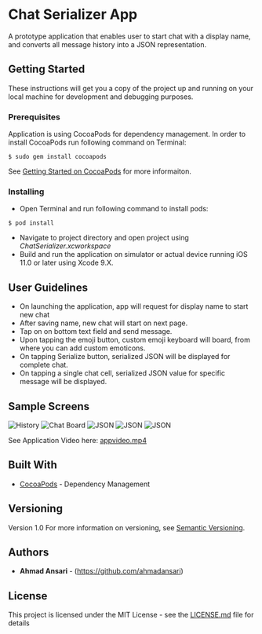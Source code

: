 # Chat Serializer App

A prototype application that enables user to start chat with a display name, and converts all message history into a JSON representation.

## Getting Started

These instructions will get you a copy of the project up and running on your local machine for development and debugging purposes.

### Prerequisites

Application is using CocoaPods for dependency management. In order to install CocoaPods run following command on Terminal:

```
$ sudo gem install cocoapods
```
See [Getting Started on CocoaPods](https://guides.cocoapods.org/using/getting-started.html) for more informaiton.


### Installing
- Open Terminal and run following command to install pods:
```
$ pod install
```
- Navigate to project directory and open project using *ChatSerializer.xcworkspace*
- Build and run the application on simulator or actual device running iOS 11.0 or later using Xcode 9.X.

## User Guidelines
- On launching the application, app will request for display name to start new chat
- After saving name, new chat will start on next page.
- Tap on on bottom text field and send message.
- Upon tapping the emoji button, custom emoji keyboard will board, from where you can add custom emoticons.
- On tapping Serialize button, serialized JSON will be displayed for complete chat.
- On tapping a single chat cell, serialized JSON value for specific message will be displayed.

## Sample Screens
![History](Screenshots/1.png)
![Chat Board](Screenshots/2.png)
![JSON](Screenshots/3.png)
![JSON](Screenshots/4.png)
![JSON](Screenshots/5.png)

See Application Video here:  [appvideo.mp4](Screenshots/appvideo.mp4)

## Built With

* [CocoaPods](https://cocoapods.org/) - Dependency Management

## Versioning

Version 1.0
For more information on versioning, see [Semantic Versioning](http://semver.org/).

## Authors

* **Ahmad Ansari** - (https://github.com/ahmadansari)

## License

This project is licensed under the MIT License - see the [LICENSE.md](LICENSE.md) file for details

